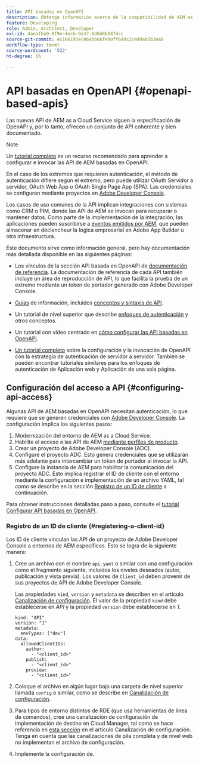 ```yaml
---
title: API basadas en OpenAPI
description: Obtenga información acerca de la compatibilidad de AEM as a Cloud Service con las API basadas en OpenAPI
feature: Developing
role: Admin, Architect, Developer
exl-id: 4aeafba9-8f9e-4ecb-9e37-8d048b0474cc
source-git-commit: 4c166193ec464bb66fe00ff648c2c449ab5b3eab
workflow-type: tm+mt
source-wordcount: '522'
ht-degree: 1%

---
```


# API basadas en OpenAPI {#openapi-based-apis}

Las nuevas API de AEM as a Cloud Service siguen la especificación de OpenAPI y, por lo tanto, ofrecen un conjunto de API coherente y bien documentado.

>[!NOTE]
>
> Un [tutorial completo](https://experienceleague.adobe.com/es/docs/experience-manager-learn/cloud-service/aem-apis/invoke-openapi-based-aem-apis) es un recurso recomendado para aprender a configurar e invocar las API de AEM basadas en OpenAPI.

En el caso de los extremos que requieren autenticación, el método de autenticación difiere según el extremo, pero puede utilizar OAuth Servidor a servidor, OAuth Web App o OAuth Single Page App (SPA). Las credenciales se configuran mediante proyectos en [Adobe Developer Console](https://developer.adobe.com/developer-console/).

Los casos de uso comunes de la API implican integraciones con sistemas como CRM o PIM, donde las API de AEM se invocan para recuperar o mantener datos. Como parte de la implementación de la integración, las aplicaciones pueden suscribirse a [eventos emitidos por AEM](https://experienceleague.adobe.com/en/docs/experience-manager-learn/cloud-service/aem-eventing/overview), que pueden almacenar en déclencheur la lógica empresarial en Adobe App Builder u otra infraestructura.

Este documento sirve como información general, pero hay documentación más detallada disponible en las siguientes páginas:

* Los vínculos de la sección API basada en OpenAPI de [documentación de referencia](https://developer.adobe.com/experience-cloud/experience-manager-apis/). La documentación de referencia de cada API también incluye un área de reproducción de API, lo que facilita la prueba de un extremo mediante un token de portador generado con Adobe Developer Console.

* [Guías](https://developer.adobe.com/experience-cloud/experience-manager-apis/guides/) de información, incluidos [conceptos y sintaxis de API](https://developer.adobe.com/experience-cloud/experience-manager-apis/guides/how-to/).

* Un tutorial de nivel superior que describe [enfoques de autenticación](https://experienceleague.adobe.com/en/docs/experience-manager-learn/cloud-service/aem-apis/openapis/overview#authentication-support) y otros conceptos.

* Un tutorial con vídeo centrado en [cómo configurar las API basadas en OpenAPI](https://experienceleague.adobe.com/en/docs/experience-manager-learn/cloud-service/aem-apis/openapis/setup).

* [Un tutorial completo](https://experienceleague.adobe.com/es/docs/experience-manager-learn/cloud-service/aem-apis/invoke-openapi-based-aem-apis) sobre la configuración y la invocación de OpenAPI con la estrategia de autenticación de servidor a servidor. También se pueden encontrar tutoriales similares para los enfoques de autenticación de Aplicación web y Aplicación de una sola página.

## Configuración del acceso a API {#configuring-api-access}

Algunas API de AEM basadas en OpenAPI necesitan autenticación, lo que requiere que se generen credenciales con [Adobe Developer Console](https://developer.adobe.com/developer-console/). La configuración implica los siguientes pasos:

1. Modernización del entorno de AEM as a Cloud Service.
1. Habilite el acceso a las API de AEM [mediante perfiles de producto](/help/onboarding/aem-cs-team-product-profiles.md#aem-product-profiles).
1. Crear un proyecto de Adobe Developer Console (ADC).
1. Configure el proyecto ADC. Esto genera credenciales que se utilizarán más adelante para intercambiar un token de portador al invocar la API.
1. Configure la instancia de AEM para habilitar la comunicación del proyecto ADC. Esto implica registrar el ID de cliente con el entorno mediante la configuración e implementación de un archivo YAML, tal como se describe en la sección [Registro de un ID de cliente](#registering-a-client-id) a continuación.

Para obtener instrucciones detalladas paso a paso, consulte el [tutorial Configurar API basadas en OpenAPI](https://experienceleague.adobe.com/en/docs/experience-manager-learn/cloud-service/aem-apis/openapis/setup).

### Registro de un ID de cliente {#registering-a-client-id}

Los ID de cliente vinculan las API de un proyecto de Adobe Developer Console a entornos de AEM específicos. Esto se logra de la siguiente manera:

1. Cree un archivo con el nombre `api.yaml` o similar con una configuración como el fragmento siguiente, incluidos los niveles deseados (autor, publicación y vista previa). Los valores de `Client_id` deben provenir de sus proyectos de API de Adobe Developer Console.

   Las propiedades `kind`, `version` y `metadata` se describen en el artículo [Canalización de configuración](/help/operations/config-pipeline.md#common-syntax). El valor de la propiedad `kind` debe establecerse en *API* y la propiedad `version` debe establecerse en *1*.

   ```
   kind: "API"
   version: "1"
   metadata:
     envTypes: ["dev"]
   data:
     allowedClientIDs:
       author:
         - "<client_id>"
       publish:
         - "<client_id>"
       preview:
         - "<client_id>"
   ```

1. Coloque el archivo en algún lugar bajo una carpeta de nivel superior llamada `config` o similar, como se describe en [Canalización de configuración](/help/operations/config-pipeline.md#folder-structure).
1. Para tipos de entorno distintos de RDE (que usa herramientas de línea de comandos), cree una canalización de configuración de implementación de destino en Cloud Manager, tal como se hace referencia en [esta sección](/help/operations/config-pipeline.md#creating-and-managing) en el artículo Canalización de configuración. Tenga en cuenta que las canalizaciones de pila completa y de nivel web no implementan el archivo de configuración.
1. Implemente la configuración de.
